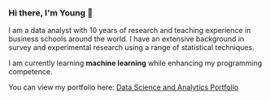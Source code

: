 ### Hi there, I'm Young 👋

I am a data analyst with 10 years of research and teaching experience in business schools around the world. I have an extensive background in survey and experimental research using a range of statistical techniques. 

I am currently learning **machine learning** while enhancing my programming competence.

You can view my portfolio here: [Data Science and Analytics Portfolio](https://bloonsinthesky.github.io/)
